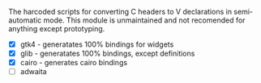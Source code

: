 The harcoded scripts for converting C headers to V declarations in semi-automatic mode. 
This module is unmaintained and not recomended for anything except prototyping.

- [x] gtk4 - generatates 100% bindings for widgets
- [x] glib - generatates 100% bindings, except definitions
- [x] cairo - generates cairo bindings
- [ ] adwaita